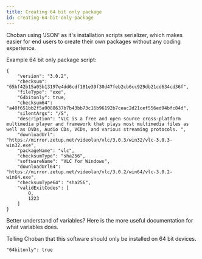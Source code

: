 ```yaml
---
title: Creating 64 bit only package
id: creating-64-bit-only-package
---
```


Choban using 'JSON' as it's installation scripts serializer, which makes easier for end users to create their own packages without any coding experience.

Example 64 bit only package script: 
```
{
    "version": "3.0.2",
    "checksum": "65bf42b15a05b13197e4dd6cdf181e39f30d47feb2cb6cc929db21cd634cd36f",
    "fileType": "exe",
    "64bitonly": true,
    "checksum64": "a40f651bb2f5a9088637b7b43bb73c16b96192b7ceac2d21cef556ed94bfc84d",
    "silentArgs": "/S",
    "description": "VLC is a free and open source cross-platform multimedia player and framework that plays most multimedia files as well as DVDs, Audio CDs, VCDs, and various streaming protocols. ",
    "downloadUrl": "https://mirror.zetup.net/videolan/vlc/3.0.3/win32/vlc-3.0.3-win32.exe",
    "packageName": "vlc",
    "checksumType": "sha256",
    "softwareName": "VLC for Windows",
    "downloadUrl64": "https://mirror.zetup.net/videolan/vlc/3.0.2/win64/vlc-3.0.2-win64.exe",
    "checksumType64": "sha256",
    "validExitCodes": [
        0,
        1223
    ]
}
```

Better understand of variables? Here is the more useful documentation for what variables does.

Telling Choban that this software should only be installed on 64 bit devices.
```
"64bitonly": true
```